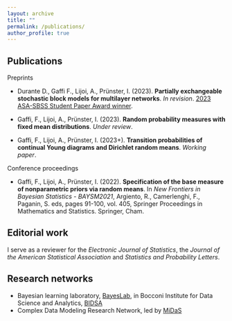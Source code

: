 ```yaml
---
layout: archive
title: ""
permalink: /publications/
author_profile: true
---
```


Publications
---

Preprints

* Durante D., Gaffi F., Lijoi, A., Prünster, I. (2023). **Partially exchangeable stochastic block models for multilayer networks**. *In revision*. [2023 ASA-SBSS Student Paper Award winner](https://community.amstat.org/sbss/home).

* Gaffi, F., Lijoi, A., Prünster, I. (2023). **Random probability measures with fixed mean distributions**. *Under review*.

* Gaffi, F., Lijoi, A., Prünster, I. (2023+). **Transition probabilities of continual Young diagrams and Dirichlet random means**. *Working paper*.


Conference proceedings

* Gaffi, F., Lijoi, A., Prünster, I. (2022). **Specification of the base measure of nonparametric priors via random means**. In *New Frontiers in Bayesian Statistics -  BAYSM2021*, Argiento, R., Camerlenghi, F., Paganin, S. eds, pages 91-100, vol. 405, Springer Proceedings in Mathematics and Statistics. Springer, Cham.


Editorial work
---

I serve as a reviewer for the _Electronic Journal of Statistics_, the _Journal of the American Statistical Association_ and _Statistics and Probability Letters_.

Research networks
---
* Bayesian learning laboratory, [BayesLab](https://www.bayeslab.unibocconi.eu/wps/wcm/connect/Cdr/Bayeslab/Home), in Bocconi Institute for Data Science and Analytics, [BIDSA](https://www.bidsa.unibocconi.eu/wps/wcm/connect/Site/Bidsa/Home/)
* Complex Data Modeling Research Network, led by [MiDaS](https://midas.mat.uc.cl/network/)
